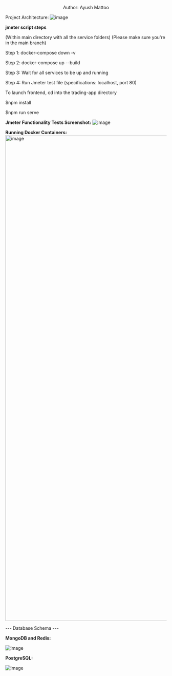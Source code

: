<p align="center">
  Author: Ayush Mattoo
</p>

Project Architecture:
![image](https://github.com/user-attachments/assets/f5ccaf09-172b-45c9-acc6-717330040f63)


**jmeter script steps**

(Within main directory with all the service folders)
(Please make sure you're in the main branch)

Step 1: docker-compose down -v

Step 2: docker-compose up --build

Step 3: Wait for all services to be up and running

Step 4: Run Jmeter test file (specifications: localhost, port 80)

To launch frontend, cd into the trading-app directory

$npm install

$npm run serve

**Jmeter Functionality Tests Screenshot:**
![image](https://github.com/user-attachments/assets/b6254300-bfe0-41dc-bfc4-2fc263f06633)

**Running Docker Containers:**
<img width="1512" alt="image" src="https://github.com/user-attachments/assets/b7982143-e7de-42b8-99a9-b535a6d2878a" />

--- Database Schema ---

**MongoDB and Redis:**

![image](https://github.com/user-attachments/assets/8d345f78-70de-4b47-ac87-a1182eb6c0e7)

**PostgreSQL:**

![image](https://github.com/user-attachments/assets/93e29812-0abc-4b92-8bdd-8474d33f2414)






